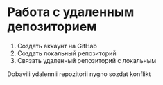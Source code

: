 # Работа с удаленным депозиторием
1. Создать аккаунт на GitHab
2. Создать локальный репозиторий
3. Связать удаленный репозиторий с локальным

Dobavili ydalennii repozitorii nygno sozdat konflikt


